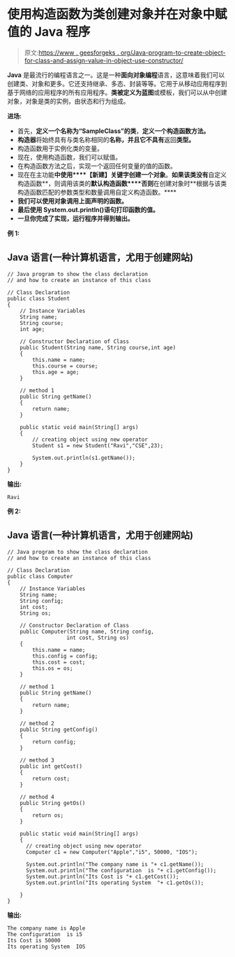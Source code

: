 # 使用构造函数为类创建对象并在对象中赋值的 Java 程序

> 原文:[https://www . geesforgeks . org/Java-program-to-create-object-for-class-and-assign-value-in-object-use-constructor/](https://www.geeksforgeeks.org/java-program-to-create-an-object-for-class-and-assign-value-in-the-object-using-constructor/)

**Java** 是最流行的编程语言之一。这是一种**面向对象编程**语言，这意味着我们可以创建类、对象和更多。它还支持继承、多态、封装等等。它用于从移动应用程序到基于网络的应用程序的所有应用程序。**类被定义为蓝图**或模板，我们可以从中创建对象，对象是类的实例，由状态和行为组成。

**进场:**

*   首先，**定义一个名称为“SampleClass”的类**，**定义一个构造函数方法。**
*   **构造器**将始终具有与类名称相同的**名称，并且它不具有**返回**类型。**
*   构造函数用于实例化类的变量。
*   现在，使用构造函数，我们可以赋值。
*   在构造函数方法之后，实现一个返回任何变量的值的函数。
*   现在在主功能**中使用****【新建】关键字创建一个对象**。**如果该类没有**自定义构造函数**，则调用该类的**默认构造函数****否则**在创建对象时**根据与该类构造函数匹配的参数类型和数量调用自定义构造函数。****
*   **我们可以使用对象调用上面声明的函数。**
*   **最后使用 System.out.println()语句打印函数的值。**
*   **一旦你完成了实现，运行程序并得到输出。**

****例 1:****

## **Java 语言(一种计算机语言，尤用于创建网站)**

```
// Java program to show the class declaration 
// and how to create an instance of this class

// Class Declaration 
public class Student
{
    // Instance Variables
    String name;
    String course;
    int age;

    // Constructor Declaration of Class
    public Student(String name, String course,int age)
    {
        this.name = name;
        this.course = course;
        this.age = age;
    }

    // method 1
    public String getName()
    {
        return name;
    }

    public static void main(String[] args)
    {
        // creating object using new operator
        Student s1 = new Student("Ravi","CSE",23);

        System.out.println(s1.getName());
    }
}
```

****输出:****

```
Ravi 
```

****例 2:****

## **Java 语言(一种计算机语言，尤用于创建网站)**

```
// Java program to show the class declaration 
// and how to create an instance of this class

// Class Declaration 
public class Computer
{
    // Instance Variables
    String name;
    String config;
    int cost;
    String os;

    // Constructor Declaration of Class
    public Computer(String name, String config,
                   int cost, String os)
    {
        this.name = name;
        this.config = config;
        this.cost = cost;
        this.os = os;
    }

    // method 1
    public String getName()
    {
        return name;
    }

    // method 2
    public String getConfig()
    {
        return config;
    }

    // method 3
    public int getCost()
    {
        return cost;
    }

    // method 4
    public String getOs()
    {
        return os;
    }

    public static void main(String[] args)
    {
      // creating object using new operator
      Computer c1 = new Computer("Apple","i5", 50000, "IOS");

      System.out.println("The company name is "+ c1.getName());
      System.out.println("The configuration  is "+ c1.getConfig());
      System.out.println("Its Cost is "+ c1.getCost());
      System.out.println("Its operating System  "+ c1.getOs());

    }
}
```

****输出:****

```
The company name is Apple
The configuration  is i5
Its Cost is 50000
Its operating System  IOS 
```